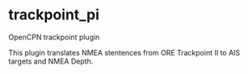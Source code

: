 # trackpoint_pi
OpenCPN trackpoint plugin

This plugin translates NMEA stentences from ORE Trackpoint II to AIS targets and NMEA Depth.
